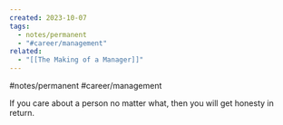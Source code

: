 ```yaml
---
created: 2023-10-07
tags:
  - notes/permanent
  - "#career/management"
related:
  - "[[The Making of a Manager]]"
---
```

#notes/permanent #career/management

If you care about a person no matter what, then you will get honesty in return.